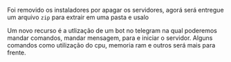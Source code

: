 Foi removido os instaladores por apagar os servidores, agorá será entregue um arquivo `zip` para extrair em uma pasta e usalo

Um novo recurso é a utlização de um bot no telegram na qual poderemos mandar comandos, mandar mensagem, para e iniciar o servidor. Alguns comandos como utilização do cpu, memoria ram e outros será mais para frente.